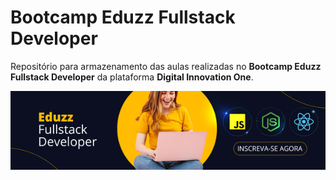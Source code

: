 # Bootcamp Eduzz Fullstack Developer
Repositório para armazenamento das aulas realizadas no **Bootcamp Eduzz Fullstack Developer** da plataforma **Digital Innovation One**.

![Bootcamp Eduzz Fullstack Developer](/assets/hero.png)
